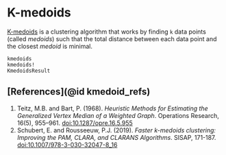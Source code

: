 # K-medoids

[K-medoids](http://en.wikipedia.org/wiki/K-medoids) is a clustering
algorithm that works by finding ``k`` data points (called *medoids*)
such that the total distance between each data point and the closest
*medoid* is minimal.

```@docs
kmedoids
kmedoids!
KmedoidsResult
```

## [References](@id kmedoid_refs)
1. Teitz, M.B. and Bart, P. (1968). *Heuristic Methods for Estimating the Generalized Vertex Median of a Weighted Graph*. Operations Research, 16(5), 955–961.
   [doi:10.1287/opre.16.5.955](https://doi.org/10.1287/opre.16.5.955)
2. Schubert, E. and Rousseeuw, P.J. (2019). *Faster k-medoids clustering: Improving the PAM, CLARA, and CLARANS Algorithms*. SISAP, 171-187.
   [doi:10.1007/978-3-030-32047-8_16](https://doi.org/10.1007/978-3-030-32047-8_16)
